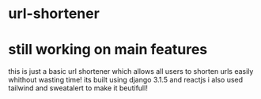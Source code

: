 # url-shortener
# still working on main features
this is just a basic url shortener which allows all users to shorten urls easily whithout wasting time!
its built using django 3.1.5 and reactjs 
i also used tailwind and sweatalert to make it beutifull!
